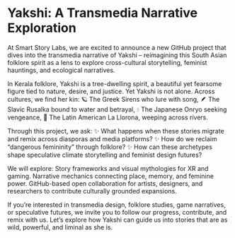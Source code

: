 # Yakshi: A Transmedia Narrative Exploration

At Smart Story Labs, we are excited to announce a new GitHub project that dives into the transmedia narrative of Yakshi – reimagining this South Asian folklore spirit as a lens to explore cross-cultural storytelling, feminist hauntings, and ecological narratives.

In Kerala folklore, Yakshi is a tree-dwelling spirit, a beautiful yet fearsome figure tied to nature, desire, and justice. Yet Yakshi is not alone. Across cultures, we find her kin:
🪐 The Greek Sirens who lure with song,
🪶 The Slavic Rusalka bound to water and betrayal,
💧 The Japanese Onryo seeking vengeance,
🌊 The Latin American La Llorona, weeping across rivers.

Through this project, we ask:
✨ What happens when these stories migrate and remix across diasporas and media platforms?
✨ How do we reclaim “dangerous femininity” through folklore?
✨ How can these archetypes shape speculative climate storytelling and feminist design futures?

We will explore:
Story frameworks and visual mythologies for XR and gaming.
Narrative mechanics connecting place, memory, and feminine power.
GitHub-based open collaboration for artists, designers, and researchers to contribute culturally grounded expansions.

If you’re interested in transmedia design, folklore studies, game narratives, or speculative futures, we invite you to follow our progress, contribute, and remix with us.
Let’s explore how Yakshi can guide us into stories that are as wild, powerful, and liminal as she is.
